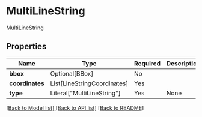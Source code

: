 # MultiLineString

MultiLineString

## Properties
| Name | Type | Required | Description |
| ------------ | ------------- | ------------- | ------------- |
**bbox** | Optional[BBox] | No |  |
**coordinates** | List[LineStringCoordinates] | Yes |  |
**type** | Literal["MultiLineString"] | Yes | None |


[[Back to Model list]](../../README.md#documentation-for-models) [[Back to API list]](../../README.md#documentation-for-api-endpoints) [[Back to README]](../../README.md)
